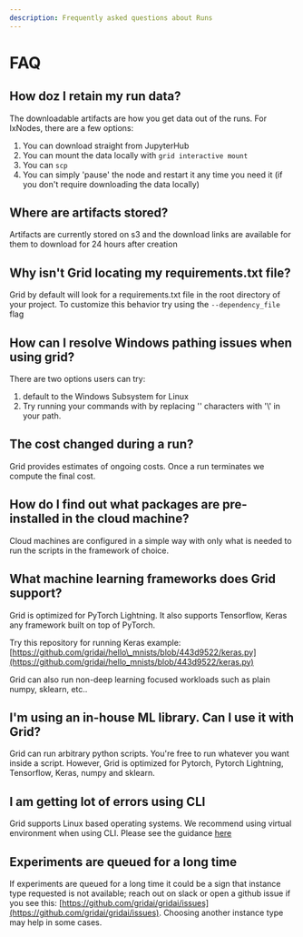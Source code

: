 ```yaml
---
description: Frequently asked questions about Runs
---
```


# FAQ

## How doz I retain my run data?
The downloadable artifacts are how you get data out of the runs.  For IxNodes, there are a few options:
1. You can download straight from JupyterHub
2. You can mount the data locally with `grid interactive mount`
3. You can `scp`
4. You can simply 'pause' the node and restart it any time you need it (if you don't require downloading the data locally)

## Where are artifacts stored?
Artifacts are currently stored on s3 and the download links are available for them to download for 24 hours after creation

## Why isn't Grid locating my requirements.txt file?
Grid by default will look for a requirements.txt file in the root directory of your project. To customize this behavior try using the `--dependency_file` flag

## How can I resolve Windows pathing issues when using grid?
There are two options users can try:
1. default to the Windows Subsystem for Linux
2. Try running your commands with by replacing '\' characters with '\\' in your path. 

## The cost changed during a run?

Grid provides estimates of ongoing costs. Once a run terminates we compute the final cost.

## How do I find out what packages are pre-installed in the cloud machine?

Cloud machines are configured in a simple way with only what is needed to run the scripts in the framework of choice.

## What machine learning frameworks does Grid support?

Grid is optimized for PyTorch Lightning. It also supports Tensorflow, Keras any framework built on top of PyTorch.

Try this repository for running Keras example: [https://github.com/gridai/hello\_mnists/blob/443d9522/keras.py](https://github.com/gridai/hello_mnists/blob/443d9522/keras.py)

Grid can also run non-deep learning focused workloads such as plain numpy, sklearn, etc..

## I'm using an in-house ML library. Can I use it with Grid?

Grid can run arbitrary python scripts. You're free to run whatever you want inside a script. However, Grid is optimized for Pytorch, Pytorch Lightning, Tensorflow, Keras, numpy and sklearn.

## I am getting lot of errors using CLI

Grid supports Linux based operating systems. We recommend using virtual environment when using CLI. Please see the guidance [here](../global-cli-configs/virtual-environments.md)

## Experiments are queued for a long time

If experiments are queued for a long time it could be a sign that instance type requested is not available; reach out on slack or open a github issue if you see this: [https://github.com/gridai/gridai/issues](https://github.com/gridai/gridai/issues). Choosing another instance type may help in some cases.

